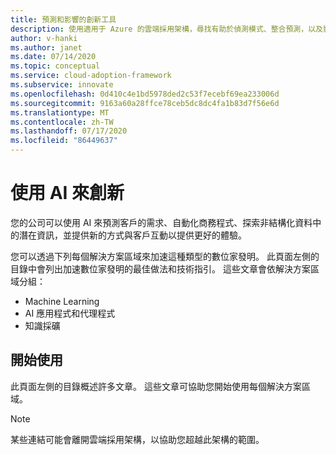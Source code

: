 ```yaml
---
title: 預測和影響的創新工具
description: 使用適用于 Azure 的雲端採用架構，尋找有助於偵測模式、整合預測，以及影響客戶行為的分析工具。
author: v-hanki
ms.author: janet
ms.date: 07/14/2020
ms.topic: conceptual
ms.service: cloud-adoption-framework
ms.subservice: innovate
ms.openlocfilehash: 0d410c4e1bd5978ded2c53f7ecebf69ea233006d
ms.sourcegitcommit: 9163a60a28ffce78ceb5dc8dc4fa1b83d7f56e6d
ms.translationtype: MT
ms.contentlocale: zh-TW
ms.lasthandoff: 07/17/2020
ms.locfileid: "86449637"
---
```

# <a name="innovate-with-ai"></a>使用 AI 來創新

您的公司可以使用 AI 來預測客戶的需求、自動化商務程式、探索非結構化資料中的潛在資訊，並提供新的方式與客戶互動以提供更好的體驗。

您可以透過下列每個解決方案區域來加速這種類型的數位家發明。 此頁面左側的目錄中會列出加速數位家發明的最佳做法和技術指引。 這些文章會依解決方案區域分組：

- Machine Learning
- AI 應用程式和代理程式
- 知識採礦

## <a name="get-started"></a>開始使用

此頁面左側的目錄概述許多文章。 這些文章可協助您開始使用每個解決方案區域。

> [!NOTE]
> 某些連結可能會離開雲端採用架構，以協助您超越此架構的範圍。
